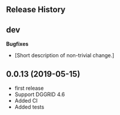 Release History
---------------

dev
---

**Bugfixes**

-   \[Short description of non-trivial change.\]

0.0.13 (2019-05-15)
-------------------
- first release
- Support DGGRID 4.6
- Added CI 
- Added tests
